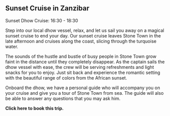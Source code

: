 ## Sunset Cruise in Zanzibar

Sunset Dhow Cruise: 16:30 - 18:30

Step into our local dhow vessel, relax, and let us sail you away on a magical sunset cruise to end your day. Our sunset cruise leaves Stone Town in the late afternoon and cruises along the coast, slicing through the turquoise water.

The sounds of the hustle and bustle of busy people in Stone Town grow faint in the distance until they completely disappear. As the captain sails the dhow vessel with ease, the crew will be serving refreshments and light snacks for you to enjoy. Just sit back and experience the romantic setting with the beautiful range of colors from the African sunset.  

Onboard the dhow, we have a personal guide who will accompany you on your cruise and give you a tour of Stone Town from sea. The guide will also be able to answer any questions that you may ask him.

__Click here to book this trip.__
